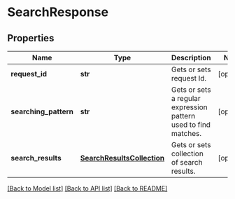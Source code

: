 # SearchResponse

## Properties
Name | Type | Description | Notes
------------ | ------------- | ------------- | -------------
**request_id** | **str** | Gets or sets request Id. | [optional] 
**searching_pattern** | **str** | Gets or sets a regular expression pattern used to find matches. | [optional] 
**search_results** | [**SearchResultsCollection**](SearchResultsCollection.md) | Gets or sets collection of search results. | [optional] 

[[Back to Model list]](../README.md#documentation-for-models) [[Back to API list]](../README.md#documentation-for-api-endpoints) [[Back to README]](../README.md)


